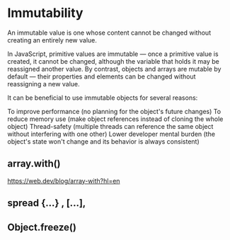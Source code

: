 # Immutability

An immutable value is one whose content cannot be changed without creating an entirely new value.

In JavaScript, primitive values are immutable — once a primitive value is created, it cannot be changed, although the variable that holds it may be reassigned another value. By contrast, objects and arrays are mutable by default — their properties and elements can be changed without reassigning a new value.

It can be beneficial to use immutable objects for several reasons:

To improve performance (no planning for the object's future changes)
To reduce memory use (make object references instead of cloning the whole object)
Thread-safety (multiple threads can reference the same object without interfering with one other)
Lower developer mental burden (the object's state won't change and its behavior is always consistent)

## array.with()

https://web.dev/blog/array-with?hl=en

## spread {...} , [...],

## Object.freeze()
